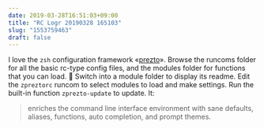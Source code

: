 ```yaml
---
date: 2019-03-28T16:51:03+09:00
title: "RC Logr 20190328 165103"
slug: "1553759463"
draft: false
---
```


I love the `zsh` configuration framework «[prezto](https://github.com/sorin-ionescu/prezto)». Browse the runcoms folder for all the basic rc-type config files, and the modules folder for functions that you can load. 🤠 Switch into a module folder to display its readme. Edit the `zpreztorc` runcom to select modules to load and make settings. Run the built-in function `zprezto-update` to update. It: 

> enriches the command line interface environment with sane defaults, aliases, functions, auto completion, and prompt themes.
